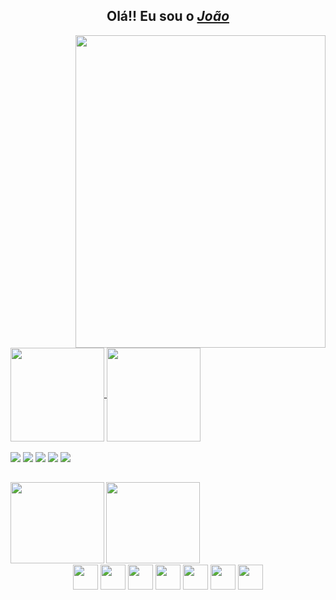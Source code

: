 <div align="center">
  <h2>Olá!! Eu sou o <a href="https://fbrjoaoportfolio.netlify.app/"><i>João</i></a></h2>
</div>

<img height="500" width="400" align="right" src="https://raw.githubusercontent.com/gist/joaofbr/ada1aea75ab1c6d813ea20ff240a6fef/raw/8814fd28ab7e89d3c2788186f1ecf9d75f8ee285/githubcard.svg"/>

<div align="left">
  <a href="https://github.com/joaofbr/">
    <img height="150" align="center" src="https://github-readme-stats.vercel.app/api?username=joaofbr&theme=tokyonight&show_icons=true" />
  </a>
  <a href="https://github.com/joaofbr/">
    <img height="150" align="center" src="https://github-readme-stats.vercel.app/api/top-langs/?username=joaofbr&theme=tokyonight&layout=compact" />
  </a>
 </div>
 
 <br>
 
 <div align="left">
  <a href="https://api.whatsapp.com/send?phone=5524999203432&text=" target="_blank"><img src="https://img.shields.io/badge/WhatsApp-25D366?style=for-the-badge&logo=whatsapp&logoColor=white" target="_blank"></a>
  <a href="https://www.instagram.com/fbr.joao/" target="_blank"><img src="https://img.shields.io/badge/Instagram-E4405F?style=for-the-badge&logo=instagram&logoColor=white" target="_blank"></a>
  <a href="https://www.linkedin.com/in/joaofbr1/" target="_blank"><img src="https://img.shields.io/badge/LinkedIn-0077B5?style=for-the-badge&logo=linkedin&logoColor=white" target="_blank"></a>
  <a href="mailto:joaopedrofbr1@gmail.com" target="_blank"><img src="https://img.shields.io/badge/Gmail-D14836?style=for-the-badge&logo=gmail&logoColor=white" target="_blank"></a>
  <a href="https://github.com/joaofbr" target="_blank"><img src="https://img.shields.io/badge/GitHub-100000?style=for-the-badge&logo=github&logoColor=white" target="_blank"></a>
  
  <br> 
  
  ##
  
  <img align="left" height="130" width="150" src="https://bonstutoriais.com.br/wp-content/uploads/2018/01/gifs-com-loop-infinito-14.gif"/>
  <img align="left" height="130" width="150" src="https://bonstutoriais.com.br/wp-content/uploads/2018/01/gifs-com-loop-infinito-11.gif"/>
 <br> 
 </div>
 
  <br>
  <br>
  <br>
  <br>
 
 
 ##
 
  <div align="center">
 <br>
    <img height="40" width="40" src="https://cdn.jsdelivr.net/gh/devicons/devicon/icons/html5/html5-plain.svg"/>
    <img height="40" width="40" src="https://cdn.jsdelivr.net/gh/devicons/devicon/icons/css3/css3-plain.svg"/>
    <img height="40" width="40" src="https://cdn.jsdelivr.net/gh/devicons/devicon/icons/javascript/javascript-plain.svg"/>
    <img height="40" width="40" src="https://cdn.jsdelivr.net/gh/devicons/devicon/icons/github/github-original.svg"/>
    <img height="40" width="40" src="https://cdn.jsdelivr.net/gh/devicons/devicon/icons/mysql/mysql-original.svg"/>
    <img height="40" width="40" src="https://cdn.jsdelivr.net/gh/devicons/devicon/icons/bootstrap/bootstrap-plain.svg"/>
    <img height="40" width="40" src="https://cdn.jsdelivr.net/gh/devicons/devicon/icons/jquery/jquery-original.svg"/>
  </div>
  
  ##

<div align="center">  
  
  
</div>

